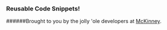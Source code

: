 ### Reusable Code Snippets!

######Brought to you by the jolly 'ole developers at [McKinney](http://mckinnney.com).

